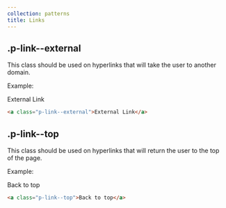 ```yaml
---
collection: patterns
title: Links
---
```


## .p-link--external

This class should be used on hyperlinks that will take the user to another domain.

Example:

<a class="p-link--external">External Link</a>

```html
<a class="p-link--external">External Link</a>
```

## .p-link--top

This class should be used on hyperlinks that will return the user to the top of the page.

Example:

<a class="p-link--top">Back to top</a>

```html
<a class="p-link--top">Back to top</a>
```
